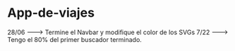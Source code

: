 # App-de-viajes

28/06 ---> Termine el Navbar y modifique el color de los SVGs
7/22 ---> Tengo el 80% del primer buscador terminado.
